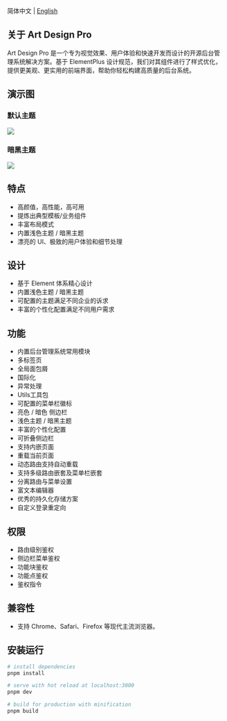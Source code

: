 简体中文 | [English](./README.en.md)

## 关于 Art Design Pro

Art Design Pro 是一个专为视觉效果、用户体验和快速开发而设计的开源后台管理系统解决方案。基于 ElementPlus 设计规范，我们对其组件进行了样式优化，提供更美观、更实用的前端界面，帮助你轻松构建高质量的后台系统。

## 演示图

### 默认主题

<p>
  <img src="https://www.qiniu.lingchen.kim/Snipaste_2024-08-23_11-27-18.png">
</p>

### 暗黑主题

<p>
  <img src="https://www.qiniu.lingchen.kim/Snipaste_2024-09-02_11-35-52%202.png">
</p>

## 特点

- 高颜值，高性能，高可用
- 提炼出典型模板/业务组件
- 丰富布局模式
- 内置浅色主题 / 暗黑主题
- 漂亮的 UI、极致的用户体验和细节处理

## 设计

- 基于 Element 体系精心设计
- 内置浅色主题 / 暗黑主题
- 可配置的主题满足不同企业的诉求
- 丰富的个性化配置满足不同用户需求

## 功能

- 内置后台管理系统常用模块
- 多标签页
- 全局面包屑
- 国际化
- 异常处理
- Utils工具包
- 可配置的菜单栏徽标
- 亮色 / 暗色 侧边栏
- 浅色主题 / 暗黑主题
- 丰富的个性化配置
- 可折叠侧边栏
- 支持内嵌页面
- 重载当前页面
- 动态路由支持自动重载
- 支持多级路由嵌套及菜单栏嵌套
- 分离路由与菜单设置
- 富文本编辑器
- 优秀的持久化存储方案
- 自定义登录重定向

## 权限

- 路由级别鉴权
- 侧边栏菜单鉴权
- 功能块鉴权
- 功能点鉴权
- 鉴权指令

## 兼容性

- 支持 Chrome、Safari、Firefox 等现代主流浏览器。

## 安装运行

```bash
# install dependencies
pnpm install

# serve with hot reload at localhost:3000
pnpm dev

# build for production with minification
pnpm build
```
